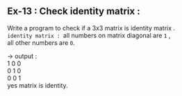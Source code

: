 ## Ex-13 : Check identity matrix :   
Write a program to check if a 3x3 matrix is identity matrix .  
`identity matrix : `all numbers on matrix diagonal are `1` ,  
all other numbers are `0`.  

-> output :  
1 0 0  
0 1 0  
0 0 1  
yes matrix is identity.
